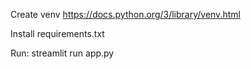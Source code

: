 Create venv https://docs.python.org/3/library/venv.html

Install requirements.txt

Run: streamlit run app.py
